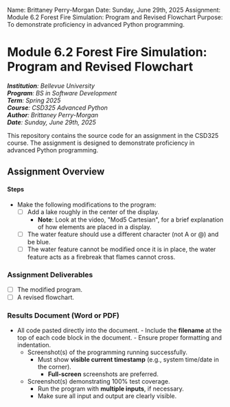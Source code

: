 Name: Brittaney Perry-Morgan
Date: Sunday, June 29th, 2025
Assignment: Module 6.2 Forest Fire Simulation: Program and Revised Flowchart
Purpose: To demonstrate proficiency in advanced Python programming.

# Module 6.2 Forest Fire Simulation: Program and Revised Flowchart

_**Institution**: Bellevue University_  
_**Program**: BS in Software Development_  
_**Term**: Spring 2025_  
_**Course**: CSD325 Advanced Python_  
_**Author**: Brittaney Perry-Morgan_  
_**Date**: Sunday, June 29th, 2025_

This repository contains the source code for an assignment in the CSD325 course. The assignment is designed to demonstrate proficiency in advanced Python programming.

## Assignment Overview

#### Steps

- Make the following modifications to the program:
  - [ ] Add a lake roughly in the center of the display.
    - **Note**: Look at the video, "Mod5 Cartesian", for a brief explanation of how elements are placed in a display.
  - [ ] The water feature should use a different character (not A or @) and be blue.
  - [ ] The water feature cannot be modified once it is in place, the water feature acts as a firebreak that flames cannot cross.

### Assignment Deliverables

- [ ] The modified program.
- [ ] A revised flowchart.

### Results Document (Word or PDF)

- All code pasted directly into the document. - Include the **filename** at the top of each code block in the document. - Ensure proper formatting and indentation.
  - Screenshot(s) of the programming running successfully.
    - Must show **visible current timestamp** (e.g., system time/date in the corner).
      - **Full-screen** screenshots are preferred.
  - Screenshot(s) demonstrating 100% test coverage.
    - Run the program with **multiple inputs**, if necessary.
    - Make sure all input and output are clearly visible.
